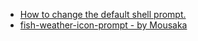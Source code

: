 * [How to change the default shell prompt.](https://access.redhat.com/solutions/505983)
* [fish-weather-icon-prompt - by Mousaka](https://github.com/Mousaka/fish-weather-icon-prompt)
